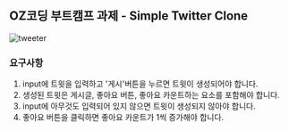 ## OZ코딩 부트캠프 과제 - Simple Twitter Clone
![tweeter](https://github.com/user-attachments/assets/295e1001-ecfe-46aa-9ed9-47e5d8040a8c)

### 요구사항
1. input에 트윗을 입력하고 '게시'버튼을 누르면 트윗이 생성되어야 합니다.
2. 생성된 트윗은 게시글, 좋아요 버튼, 좋아요 카운트하는 요소를 포함해야 합니다.
3. input에 아무것도 입력되어 있지 않으면 트윗이 생성되지 않아야 합니다.
4. 좋아요 버튼을 클릭하면 좋아요 카운트가 1씩 증가해야 합니다.
